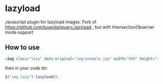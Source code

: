 # lazyload
Javascript plugin for lazyload images. Fork of https://github.com/tuupola/jquery_lazyload , but with IntersectionObserver mode support

## How to use

```html
<img class="lazy" data-original="img/example.jpg" width="640" height="480">
```

then in your code do:

```js
$("img.lazy").lazyload();
```
